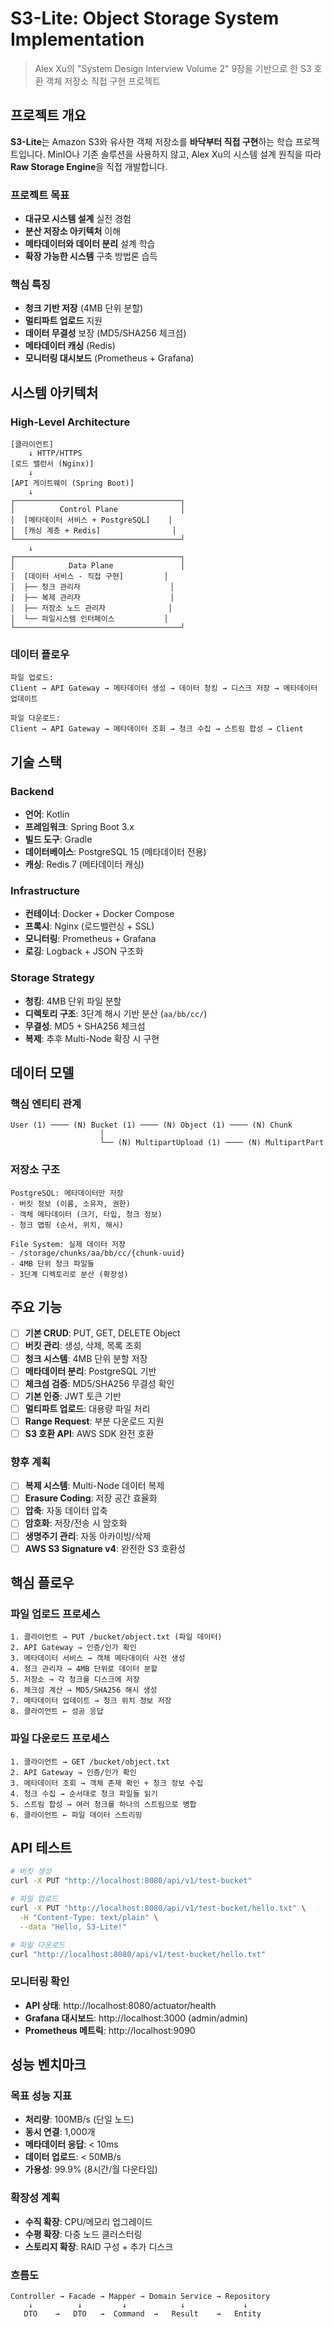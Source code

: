 # S3-Lite: Object Storage System Implementation

> Alex Xu의 "System Design Interview Volume 2" 9장을 기반으로 한 S3 호환 객체 저장소 직접 구현 프로젝트

## 프로젝트 개요

**S3-Lite**는 Amazon S3와 유사한 객체 저장소를 **바닥부터 직접 구현**하는 학습 프로젝트입니다. MinIO나 기존 솔루션을 사용하지 않고, Alex Xu의 시스템 설계 원칙을 따라 **Raw Storage Engine**을 직접 개발합니다.

### 프로젝트 목표
- **대규모 시스템 설계** 실전 경험
- **분산 저장소 아키텍처** 이해
- **메타데이터와 데이터 분리** 설계 학습
- **확장 가능한 시스템** 구축 방법론 습득

### 핵심 특징
- **청크 기반 저장** (4MB 단위 분할)
- **멀티파트 업로드** 지원
- **데이터 무결성** 보장 (MD5/SHA256 체크섬)
- **메타데이터 캐싱** (Redis)
- **모니터링 대시보드** (Prometheus + Grafana)

## 시스템 아키텍처

### High-Level Architecture
```
[클라이언트]
    ↓ HTTP/HTTPS
[로드 밸런서 (Nginx)]
    ↓
[API 게이트웨이 (Spring Boot)]
    ↓
┌─────────────────────────────────────┐
│          Control Plane              │
│  [메타데이터 서비스 + PostgreSQL]    │
│  [캐싱 계층 + Redis]                │
└─────────────────────────────────────┘
    ↓
┌─────────────────────────────────────┐
│            Data Plane               │
│  [데이터 서비스 - 직접 구현]         │
│  ├── 청크 관리자                    │
│  ├── 복제 관리자                    │
│  ├── 저장소 노드 관리자              │
│  └── 파일시스템 인터페이스           │
└─────────────────────────────────────┘
```

### 데이터 플로우
```
파일 업로드:
Client → API Gateway → 메타데이터 생성 → 데이터 청킹 → 디스크 저장 → 메타데이터 업데이트

파일 다운로드:
Client → API Gateway → 메타데이터 조회 → 청크 수집 → 스트림 합성 → Client
```

## 기술 스택

### Backend
- **언어**: Kotlin
- **프레임워크**: Spring Boot 3.x
- **빌드 도구**: Gradle
- **데이터베이스**: PostgreSQL 15 (메타데이터 전용)
- **캐싱**: Redis 7 (메타데이터 캐싱)

### Infrastructure
- **컨테이너**: Docker + Docker Compose
- **프록시**: Nginx (로드밸런싱 + SSL)
- **모니터링**: Prometheus + Grafana
- **로깅**: Logback + JSON 구조화

### Storage Strategy
- **청킹**: 4MB 단위 파일 분할
- **디렉토리 구조**: 3단계 해시 기반 분산 (`aa/bb/cc/`)
- **무결성**: MD5 + SHA256 체크섬
- **복제**: 추후 Multi-Node 확장 시 구현

## 데이터 모델

### 핵심 엔티티 관계
```
User (1) ──── (N) Bucket (1) ──── (N) Object (1) ──── (N) Chunk
                    │
                    └── (N) MultipartUpload (1) ──── (N) MultipartPart
```

### 저장소 구조
```
PostgreSQL: 메타데이터만 저장
- 버킷 정보 (이름, 소유자, 권한)
- 객체 메타데이터 (크기, 타입, 청크 정보)
- 청크 맵핑 (순서, 위치, 해시)

File System: 실제 데이터 저장
- /storage/chunks/aa/bb/cc/{chunk-uuid}
- 4MB 단위 청크 파일들
- 3단계 디렉토리로 분산 (확장성)
```

## 주요 기능

- [ ] **기본 CRUD**: PUT, GET, DELETE Object
- [ ] **버킷 관리**: 생성, 삭제, 목록 조회
- [ ] **청크 시스템**: 4MB 단위 분할 저장
- [ ] **메타데이터 분리**: PostgreSQL 기반
- [ ] **체크섬 검증**: MD5/SHA256 무결성 확인
- [ ] **기본 인증**: JWT 토큰 기반
- [ ] **멀티파트 업로드**: 대용량 파일 처리
- [ ] **Range Request**: 부분 다운로드 지원
- [ ] **S3 호환 API**: AWS SDK 완전 호환

### 향후 계획
- [ ] **복제 시스템**: Multi-Node 데이터 복제
- [ ] **Erasure Coding**: 저장 공간 효율화
- [ ] **압축**: 자동 데이터 압축
- [ ] **암호화**: 저장/전송 시 암호화
- [ ] **생명주기 관리**: 자동 아카이빙/삭제
- [ ] **AWS S3 Signature v4**: 완전한 S3 호환성

## 핵심 플로우

### 파일 업로드 프로세스
```
1. 클라이언트 → PUT /bucket/object.txt (파일 데이터)
2. API Gateway → 인증/인가 확인
3. 메타데이터 서비스 → 객체 메타데이터 사전 생성
4. 청크 관리자 → 4MB 단위로 데이터 분할
5. 저장소 → 각 청크를 디스크에 저장
6. 체크섬 계산 → MD5/SHA256 해시 생성
7. 메타데이터 업데이트 → 청크 위치 정보 저장
8. 클라이언트 ← 성공 응답
```

### 파일 다운로드 프로세스
```
1. 클라이언트 → GET /bucket/object.txt
2. API Gateway → 인증/인가 확인  
3. 메타데이터 조회 → 객체 존재 확인 + 청크 정보 수집
4. 청크 수집 → 순서대로 청크 파일들 읽기
5. 스트림 합성 → 여러 청크를 하나의 스트림으로 병합
6. 클라이언트 ← 파일 데이터 스트리밍
```

## API 테스트
```bash
# 버킷 생성
curl -X PUT "http://localhost:8080/api/v1/test-bucket"

# 파일 업로드
curl -X PUT "http://localhost:8080/api/v1/test-bucket/hello.txt" \
  -H "Content-Type: text/plain" \
  --data "Hello, S3-Lite!"

# 파일 다운로드
curl "http://localhost:8080/api/v1/test-bucket/hello.txt"
```

### 모니터링 확인
- **API 상태**: http://localhost:8080/actuator/health
- **Grafana 대시보드**: http://localhost:3000 (admin/admin)
- **Prometheus 메트릭**: http://localhost:9090

## 성능 벤치마크

### 목표 성능 지표
- **처리량**: 100MB/s (단일 노드)
- **동시 연결**: 1,000개
- **메타데이터 응답**: < 10ms
- **데이터 업로드**: < 50MB/s
- **가용성**: 99.9% (8시간/월 다운타임)

### 확장성 계획
- **수직 확장**: CPU/메모리 업그레이드
- **수평 확장**: 다중 노드 클러스터링
- **스토리지 확장**: RAID 구성 + 추가 디스크

### 흐름도
```
Controller → Facade → Mapper → Domain Service → Repository
    ↓          ↓         ↓            ↓             ↓
   DTO    →   DTO   →  Command  →   Result    →   Entity
```